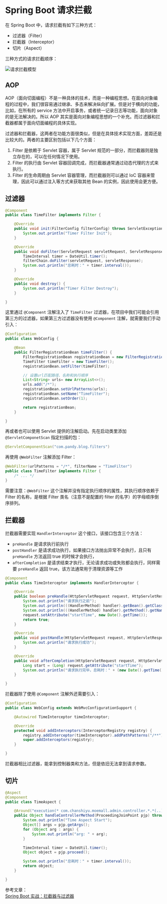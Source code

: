 # Spring Boot 请求拦截

在 Spring Boot 中，请求拦截有如下三种方式：

- 过滤器（Filter）
- 拦截器（Interceptor）
- 切片（Aspect）

三种方式的请求拦截顺序：

![请求拦截模型](https://raw.githubusercontent.com/chanshiyucx/poi/master/2019/%E8%AF%B7%E6%B1%82%E6%8B%A6%E6%88%AA%E6%A8%A1%E5%9E%8B.png)

## AOP

AOP（面向切面编程）不是一种具体的技术，而是一种编程思想。在面向对象编程的过程中，我们很容易通过继承、多态来解决纵向扩展。但是对于横向的功能，比如，在所有的 service 方法中开启事务，或者统一记录日志等功能，面向对象的是无法解决的。所以 AOP 其实是面向对象编程思想的一个补充。而过滤器和拦截器都属于面向切面编程的具体实现。

过滤器和拦截器，这两者在功能方面很类似，但是在具体技术实现方面，差距还是比较大的。两者的主要区别包括以下几个方面：

1. Filter 是依赖于 Servlet 容器，属于 Servlet 规范的一部分，而拦截器则是独立存在的，可以在任何情况下使用。
2. Filter 的执行由 Servlet 容器回调完成，而拦截器通常通过动态代理的方式来执行。
3. Filter 的生命周期由 Servlet 容器管理，而拦截器则可以通过 IoC 容器来管理，因此可以通过注入等方式来获取其他 Bean 的实例，因此使用会更方便。

## 过滤器

```java
@Component
public class TimeFilter implements Filter {

    @Override
    public void init(FilterConfig filterConfig) throws ServletException {
        System.out.println("Timer Filter Init");
    }

    @Override
    public void doFilter(ServletRequest servletRequest, ServletResponse servletResponse, FilterChain filterChain) throws IOException, ServletException {
        TimeInterval timer = DateUtil.timer();
        filterChain.doFilter(servletRequest, servletResponse);
        System.out.println("总耗时：" + timer.interval());
    }

    @Override
    public void destroy() {
        System.out.println("Timer Filter Destroy");
    }

}
```

这里通过 `@Component` 注解注入了 `TimeFilter` 过滤器，在项目中我们可能会引用第三方的过滤器，如果第三方过滤器没有使用 `@Component` 注解，就需要我们手动引入：

```java
@Configuration
public class WebConfig {

    @Bean
    public FilterRegistrationBean timeFilter() {
        FilterRegistrationBean registrationBean = new FilterRegistrationBean();
        TimeFilter timeFilter = new TimeFilter();
        registrationBean.setFilter(timeFilter);

        // 设置url匹配路径、名称和执行顺序
        List<String> urls= new ArrayList<>();
        urls.add("/*");
        registrationBean.setUrlPatterns(urls);
        registrationBean.setName("TimeFilter");
        registrationBean.setOrder(1);

        return registrationBean;
    }

}
```

再或者也可以使用 Servlet 提供的注解启动。先在启动类里添加 `@ServletComponetScan` 指定扫描的包：

```java
@ServletComponentScan("com.pandy.blog.filters")
```

再使用 `@WebFilter` 注解添加 Filter：

```java
@WebFilter(urlPatterns = "/*", filterName = "TimeFilter")
public class TimeFilter implements Filter {
    /* ... */
}
```

需要注意：`@WebFilter` 这个注解并没有指定执行顺序的属性，其执行顺序依赖于 Filter 的名称，是根据 Filter 类名（注意不是配置的 filter 的名字）的字母顺序倒序排列。

## 拦截器

拦截器需要实现 `HandlerInterceptor` 这个接口，该接口包含三个方法：

- `preHandle` 是请求执行前执行
- `postHandler` 是请求成功执行，如果接口方法抛出异常不会执行，且只有 `preHandle` 方法返回 true 的时候才会执行，
- `afterCompletion` 是请求结束才执行，无论请求成功或失败都会执行，同样需要 `preHandle` 返回 true，该方法通常用于清理资源等工作

```java
@Component
public class TimeInterceptor implements HandlerInterceptor {

    @Override
    public boolean preHandle(HttpServletRequest request, HttpServletResponse response, Object handler) throws Exception {
        System.out.println("请求执行之前");
        System.out.println(((HandlerMethod) handler).getBean().getClass().getName()); // com.chanshiyu.moemall.admin.controller.TestController
        System.out.println(((HandlerMethod) handler).getMethod().getName()); // test
        request.setAttribute("startTime", new Date().getTime());
        return true;
    }

    @Override
    public void postHandle(HttpServletRequest request, HttpServletResponse response, Object handler, ModelAndView modelAndView) throws Exception {
        System.out.println("请求执行成功");
    }

    @Override
    public void afterCompletion(HttpServletRequest request, HttpServletResponse response, Object handler, Exception ex) throws Exception {
        Long start = (Long) request.getAttribute("startTime");
        System.out.println("请求执行完毕，总耗时：" + (new Date().getTime() - start));
    }

}
```

拦截器除了使用 `@Component` 注解外还需要引入：

```java
@Configuration
public class WebConfig extends WebMvcConfigurationSupport {

    @Autowired TimeInterceptor timeInterceptor;

    @Override
    protected void addInterceptors(InterceptorRegistry registry) {
        registry.addInterceptor(timeInterceptor).addPathPatterns("/**");
        super.addInterceptors(registry);
    }

}
```

拦截器相比过滤器，能拿到控制器类和方法，但是依旧无法拿到请求参数。

## 切片

```java
@Aspect
@Component
public class TimeAspect {

    @Around("execution(* com.chanshiyu.moemall.admin.controller.*.*(..))")
    public Object handleControllerMethod(ProceedingJoinPoint pjp) throws Throwable {
        System.out.println("Time Aspect Start");
        Object[] args = pjp.getArgs();
        for (Object arg : args) {
            System.out.println("arg: " + arg);
        }

        TimeInterval timer = DateUtil.timer();
        Object object = pjp.proceed();

        System.out.println("总耗时：" + timer.interval());
        return object;
    }

}
```

参考文章：  
[Spring Boot 实战：拦截器与过滤器](https://www.cnblogs.com/paddix/p/8365558.html)
